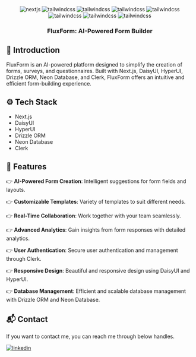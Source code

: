 <div align="center">
    <img src="https://img.shields.io/badge/-Next_JS-black?style=for-the-badge&logoColor=white&logo=nextdotjs&color=000000" alt="nextjs" />
    <img src="https://img.shields.io/badge/-Tailwind_CSS-black?style=for-the-badge&logoColor=white&logo=tailwindcss&color=06B6D4" alt="tailwindcss" />
    <img src="https://img.shields.io/badge/daisyui-5A0EF8?style=for-the-badge&logo=daisyui&logoColor=white" alt="tailwindcss" />
    <img src="https://img.shields.io/badge/postgres-%23316192.svg?style=for-the-badge&logo=postgresql&logoColor=white" alt="tailwindcss" />
     <img src="https://img.shields.io/badge/Drizzle-C5F74F.svg?style=for-the-badge&logo=Drizzle&logoColor=black" alt="tailwindcss" />
      <img src="https://img.shields.io/badge/Clerk-6C47FF.svg?style=for-the-badge&logo=Clerk&logoColor=white" alt="tailwindcss" />
   <img src="https://img.shields.io/badge/DaisyUI-5A0EF8.svg?style=for-the-badge&logo=DaisyUI&logoColor=white" alt="tailwindcss" />
   <img src="https://img.shields.io/badge/Google%20Gemini-8E75B2.svg?style=for-the-badge&logo=Google-Gemini&logoColor=white" alt="tailwindcss" />
</div>
<h3 align="center">FluxForm: AI-Powered Form Builder</h3>

## <a name="introduction">🤖 Introduction</a>

FluxForm is an AI-powered platform designed to simplify the creation of forms, surveys, and questionnaires. Built with Next.js, DaisyUI, HyperUI, Drizzle ORM, Neon Database, and Clerk, FluxForm offers an intuitive and efficient form-building experience.

## <a name="tech-stack">⚙️ Tech Stack</a>

- Next.js
- DaisyUI
- HyperUI
- Drizzle ORM
- Neon Database
- Clerk

## <a name="features">🔋 Features</a>

👉 **AI-Powered Form Creation**: Intelligent suggestions for form fields and layouts.

👉 **Customizable Templates**: Variety of templates to suit different needs.

👉 **Real-Time Collaboration**: Work together with your team seamlessly.

👉 **Advanced Analytics**: Gain insights from form responses with detailed analytics.

👉 **User Authentication**: Secure user authentication and management through Clerk.

👉 **Responsive Design**: Beautiful and responsive design using DaisyUI and HyperUI.

👉 **Database Management**: Efficient and scalable database management with Drizzle ORM and Neon Database.

<h2>📬 Contact</h2>

If you want to contact me, you can reach me through below handles.

[![linkedin](https://img.shields.io/badge/LinkedIn-0077B5?style=for-the-badge&logo=linkedin&logoColor=white)](https://www.linkedin.com/in/rudra-kumar-897264227/)
